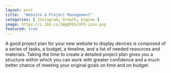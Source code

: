 ```yaml
---
layout: post
title:  "Website & Project Management"
categories: [ Instagram, Growth, Engine ]
image: https://i.ibb.co/3WgQFQS/UFO-icon.png 
featured: true
---
```



A good project plan for your new website to display devices is composed of a series of tasks, a budget, a timeline, and a list of needed resources and materials. Taking the time to create a detailed project plan gives you a structure within which you can work with greater confidence and a much better chance of meeting your original goals on time and on budget.


